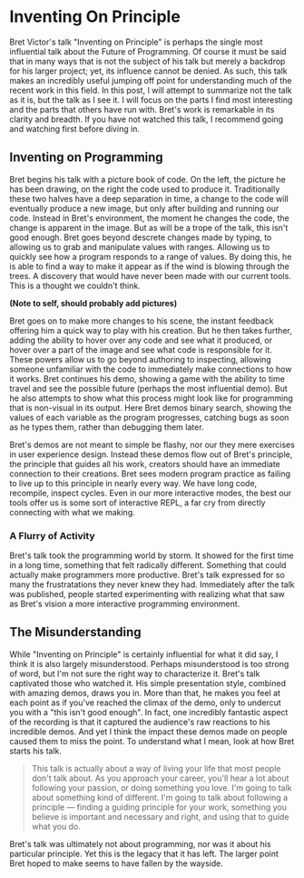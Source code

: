 # Inventing On Principle

Bret Victor's talk "Inventing on Principle" is perhaps the single most influential talk about the Future of Programming. Of course it must be said that in many ways that is not the subject of his talk but merely a backdrop for his larger project; yet, its influence cannot be denied. As such, this talk makes an incredibly useful jumping off point for understanding much of the recent work in this field. In this post, I will attempt to summarize not the talk as it is, but the talk as I see it. I will focus on the parts I find most interesting and the parts that others have run with. Bret's work is remarkable in its clarity and breadth. If you have not watched this talk, I recommend going and watching first before diving in.

## Inventing on Programming

Bret begins his talk with a picture book of code. On the left, the picture he has been drawing, on the right the code used to produce it. Traditionally these two halves have a deep separation in time, a change to the code will eventually produce a new image, but only after building and running our code. Instead in Bret's environment, the moment he changes the code, the change is apparent in the image. But as will be a trope of the talk, this isn't good enough. Bret goes beyond descrete changes made by typing, to allowing us to grab and manipulate values with ranges. Allowing us to quickly see how a program responds to a range of values. By doing this, he is able to find a way to make it appear as if the wind is blowing through the trees. A discovery that would have never been made with our current tools. This is a thought we couldn't think.

**(Note to self, should probably add pictures)**

Bret goes on to make more changes to his scene, the instant feedback offering him a quick way to play with his creation. But he then takes further, adding the ability to hover over any code and see what it produced, or hover over a part of the image and see what code is responsible for it. These powers allow us to go beyond authoring to inspecting, allowing someone unfamiliar with the code to immediately make connections to how it works. Bret continues his demo, showing a game with the ability to time travel and see the possible future (perhaps the most influential demo). But he also attempts to show what this process might look like for programming that is non-visual in its output. Here Bret demos binary search, showing the values of each variable as the program progresses, catching bugs as soon as he types them, rather than debugging them later.

Bret's demos are not meant to simple be flashy, nor our they mere exercises in user experience design. Instead these demos flow out of Bret's principle, the principle that guides all his work, creators should have an immediate connection to their creations. Bret sees modern program practice as failing to live up to this principle in nearly every way. We have long code, recompile, inspect cycles. Even in our more interactive modes, the best our tools offer us is some sort of interactive REPL, a far cry from directly connecting with what we making.

### A Flurry of Activity

Bret's talk took the programming world by storm. It showed for the first time in a long time, something that felt radically different. Something that could actually make programmers more productive. Bret's talk expressed for so many the frustratations they never knew they had. Immediately after the talk was published, people started experimenting with realizing what that saw as Bret's vision a more interactive programming environment.

## The Misunderstanding

While "Inventing on Principle" is certainly influential for what it did say, I think it is also largely misunderstood. Perhaps misunderstood is too strong of word, but I'm not sure the right way to characterize it. Bret's talk captivated those who watched it. His simple presentation style, combined with amazing demos, draws you in. More than that, he makes you feel at each point as if you've reached the climax of the demo, only to undercut you with a "this isn't good enough". In fact, one incredibly fantastic aspect of the recording is that it captured the audience's raw reactions to his incredible demos. And yet I think the impact these demos made on people caused them to miss the point. To understand what I mean, look at how Bret starts his talk.

> This talk is actually about a way of living your life that most people don't talk about. As you approach your career, you'll hear a lot about following your passion, or doing something you love. I'm going to talk about something kind of different. I'm going to talk about following a principle — finding a guiding principle for your work, something you believe is important and necessary and right, and using that to guide what you do.

Bret's talk was ultimately not about programming, nor was it about his particular principle. Yet this is the legacy that it has left. The larger point Bret hoped to make seems to have fallen by the wayside.
